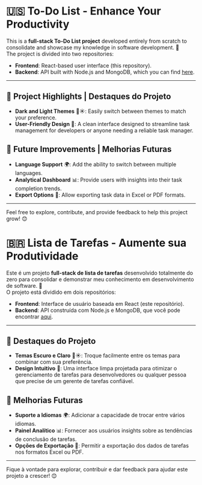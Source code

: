 # 🇺🇸 To-Do List - Enhance Your Productivity

This is a **full-stack To-Do List project** developed entirely from scratch to consolidate and showcase my knowledge in software development. 🚀  
The project is divided into two repositories:
- **Frontend**: React-based user interface (this repository).
- **Backend**: API built with Node.js and MongoDB, which you can find [here](https://github.com/GuiPadoDevs/Server_ToDoList).

---

## 🌟 Project Highlights | Destaques do Projeto

- **Dark and Light Themes** 🌙☀️: Easily switch between themes to match your preference.
- **User-Friendly Design** 🎨: A clean interface designed to streamline task management for developers or anyone needing a reliable task manager.

## 🚀 Future Improvements | Melhorias Futuras

- **Language Support** 🌍: Add the ability to switch between multiple languages.
- **Analytical Dashboard** 📊: Provide users with insights into their task completion trends.
- **Export Options** 📂: Allow exporting task data in Excel or PDF formats.

---

Feel free to explore, contribute, and provide feedback to help this project grow! 😊


# 🇧🇷 Lista de Tarefas - Aumente sua Produtividade

Este é um projeto **full-stack de lista de tarefas** desenvolvido totalmente do zero para consolidar e demonstrar meu conhecimento em desenvolvimento de software. 🚀  
O projeto está dividido em dois repositórios:
- **Frontend**: Interface de usuário baseada em React (este repositório).
- **Backend**: API construída com Node.js e MongoDB, que você pode encontrar [aqui](https://github.com/GuiPadoDevs/Server_ToDoList).

---

## 🌟 Destaques do Projeto
- **Temas Escuro e Claro** 🌙☀️: Troque facilmente entre os temas para combinar com sua preferência.
- **Design Intuitivo** 🎨: Uma interface limpa projetada para otimizar o gerenciamento de tarefas para desenvolvedores ou qualquer pessoa que precise de um gerente de tarefas confiável.

## 🚀 Melhorias Futuras

- **Suporte a Idiomas** 🌍: Adicionar a capacidade de trocar entre vários idiomas.
- **Painel Analítico** 📊: Fornecer aos usuários insights sobre as tendências de conclusão de tarefas.
- **Opções de Exportação** 📂: Permitir a exportação dos dados de tarefas nos formatos Excel ou PDF.

---

Fique à vontade para explorar, contribuir e dar feedback para ajudar este projeto a crescer! 😊  
